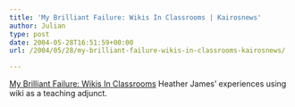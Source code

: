 ```yaml
---
title: 'My Brilliant Failure: Wikis In Classrooms | Kairosnews'
author: Julian
type: post
date: 2004-05-28T16:51:59+00:00
url: /2004/05/28/my-brilliant-failure-wikis-in-classrooms-kairosnews/

---
```

[My Brilliant Failure: Wikis In Classrooms][1] Heather James&#8217; experiences using wiki as a teaching adjunct.

 [1]: https://kairosnews.org/node/view/3794